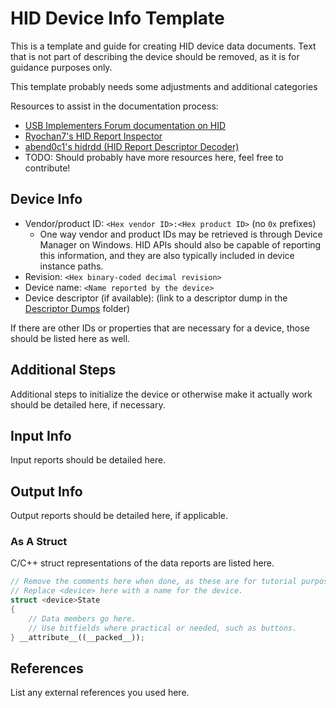 # HID Device Info Template

This is a template and guide for creating HID device data documents. Text that is not part of describing the device should be removed, as it is for guidance purposes only.

This template probably needs some adjustments and additional categories

Resources to assist in the documentation process:

- [USB Implementers Forum documentation on HID](https://www.usb.org/hid)
- [Ryochan7's HID Report Inspector](https://github.com/Ryochan7/HidReportInspector/)
- [abend0c1's hidrdd (HID Report Descriptor Decoder)](https://github.com/abend0c1/hidrdd)
- TODO: Should probably have more resources here, feel free to contribute!

## Device Info

- Vendor/product ID: `<Hex vendor ID>:<Hex product ID>` (no `0x` prefixes)
  - One way vendor and product IDs may be retrieved is through Device Manager on Windows. HID APIs should also be capable of reporting this information, and they are also typically included in device instance paths.
- Revision: `<Hex binary-coded decimal revision>`
- Device name: `<Name reported by the device>`
- Device descriptor (if available): (link to a descriptor dump in the [Descriptor Dumps](../Descriptor%20Dumps/) folder)

If there are other IDs or properties that are necessary for a device, those should be listed here as well.

## Additional Steps

Additional steps to initialize the device or otherwise make it actually work should be detailed here, if necessary.

## Input Info

Input reports should be detailed here.

## Output Info

Output reports should be detailed here, if applicable.

### As A Struct

C/C++ struct representations of the data reports are listed here.

```cpp
// Remove the comments here when done, as these are for tutorial purposes only.
// Replace <device> here with a name for the device.
struct <device>State
{
    // Data members go here.
    // Use bitfields where practical or needed, such as buttons.
} __attribute__((__packed__));
```

## References

List any external references you used here.
